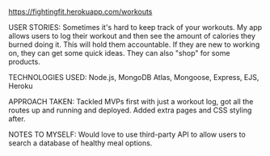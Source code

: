 https://fightingfit.herokuapp.com/workouts

USER STORIES:
Sometimes it's hard to keep track of your workouts. My app allows users to log their workout and then see the amount of calories they burned doing it. This will hold them accountable. If they are new to working on, they can get some quick ideas. They can also "shop" for some products.

TECHNOLOGIES USED:
Node.js, MongoDB Atlas, Mongoose, Express, EJS, Heroku

APPROACH TAKEN:
Tackled MVPs first with just a workout log, got all the routes up and running and deployed. Added extra pages and CSS styling after.

NOTES TO MYSELF:
Would love to use third-party API to allow users to search a database of healthy meal options.
